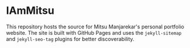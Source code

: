 # IAmMitsu

This repository hosts the source for Mitsu Manjarekar's personal portfolio website.
The site is built with GitHub Pages and uses the `jekyll-sitemap` and `jekyll-seo-tag`
plugins for better discoverability.
